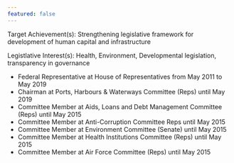 ```yaml
---
featured: false
---
```

Target Achievement(s): Strengthening legislative framework for development of human capital and infrastructure

Legistlative Interest(s): Health, Environment, Developmental legislation, transparency in governance

* Federal Representative at House of Representatives from May 2011 to May 2019
* Chairman at Ports, Harbours & Waterways Committee (Reps) until May 2019
* Committee Member at Aids, Loans and Debt Management Committee (Reps) until May 2015
* Committee Member at Anti-Corruption Committee Reps until May 2015
* Committee Member at Environment Committee (Senate) until May 2015
* Committee Member at Health Institutions Committee (Reps) until May 2015
* Committee Member at Air Force Committee (Reps) until May 2015

